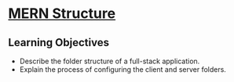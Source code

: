 # [MERN Structure](https://login.codingdojo.com/m/754/16742/124762)

## Learning Objectives

- Describe the folder structure of a full-stack application.
- Explain the process of configuring the client and server folders.